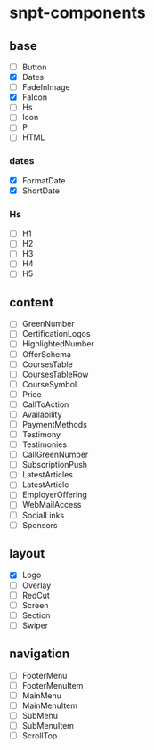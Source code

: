 # snpt-components

## base

- [ ] Button
- [x] Dates
- [ ] FadeInImage
- [x] FaIcon
- [ ] Hs
- [ ] Icon
- [ ] P
- [ ] HTML

### dates

- [x] FormatDate
- [x] ShortDate

### Hs

- [ ] H1
- [ ] H2
- [ ] H3
- [ ] H4
- [ ] H5

## content

- [ ] GreenNumber
- [ ] CertificationLogos
- [ ] HighlightedNumber
- [ ] OfferSchema
- [ ] CoursesTable
- [ ] CoursesTableRow
- [ ] CourseSymbol
- [ ] Price
- [ ] CallToAction
- [ ] Availability
- [ ] PaymentMethods
- [ ] Testimony
- [ ] Testimonies
- [ ] CallGreenNumber
- [ ] SubscriptionPush
- [ ] LatestArticles
- [ ] LatestArticle
- [ ] EmployerOffering
- [ ] WebMailAccess
- [ ] SocialLinks
- [ ] Sponsors

## layout

- [x] Logo
- [ ] Overlay
- [ ] RedCut
- [ ] Screen
- [ ] Section
- [ ] Swiper

## navigation

- [ ] FooterMenu
- [ ] FooterMenuItem
- [ ] MainMenu
- [ ] MainMenuItem
- [ ] SubMenu
- [ ] SubMenuItem
- [ ] ScrollTop